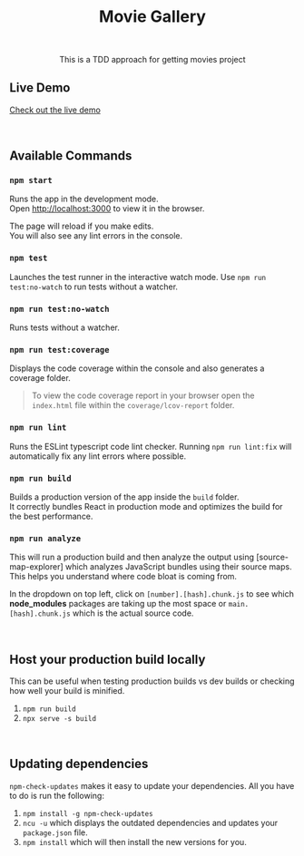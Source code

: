 <h1 align="center">Movie Gallery</h1>
<br>
<p align="center">This is a TDD approach for getting movies project</p>

## Live Demo

[Check out the live demo](https://cmacdonnacha.github.io/react-boilerplate/)

&nbsp;

## Available Commands

### `npm start`

Runs the app in the development mode.<br />
Open [http://localhost:3000](http://localhost:3000) to view it in the browser.

The page will reload if you make edits.<br />
You will also see any lint errors in the console.

### `npm test`

Launches the test runner in the interactive watch mode. Use `npm run test:no-watch` to run tests without a watcher.<br />

### `npm run test:no-watch`

Runs tests without a watcher.

### `npm run test:coverage`

Displays the code coverage within the console and also generates a coverage folder.

> To view the code coverage report in your browser open the `index.html` file within the `coverage/lcov-report` folder.

### `npm run lint`

Runs the ESLint typescript code lint checker. Running `npm run lint:fix` will automatically fix any lint errors where possible.

### `npm run build`

Builds a production version of the app inside the `build` folder.<br />
It correctly bundles React in production mode and optimizes the build for the best performance.

### `npm run analyze`

This will run a production build and then analyze the output using [source-map-explorer] which analyzes JavaScript bundles using their source maps. This helps you understand where code bloat is coming from.

In the dropdown on top left, click on `[number].[hash].chunk.js` to see which **node_modules** packages are taking up the most space or `main.[hash].chunk.js` which is the actual source code.

&nbsp;

## Host your production build locally

This can be useful when testing production builds vs dev builds or checking how well your build is minified.

1. `npm run build`
2. `npx serve -s build`

&nbsp;

## Updating dependencies

`npm-check-updates` makes it easy to update your dependencies. All you have to do is run the following:

1. `npm install -g npm-check-updates`
2. `ncu -u` which displays the outdated dependencies and updates your `package.json` file.
3. `npm install` which will then install the new versions for you.

&nbsp;
